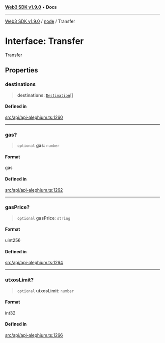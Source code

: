 [**Web3 SDK v1.9.0**](../../../README.md) • **Docs**

***

[Web3 SDK v1.9.0](../../../globals.md) / [node](../README.md) / Transfer

# Interface: Transfer

Transfer

## Properties

### destinations

> **destinations**: [`Destination`](Destination.md)[]

#### Defined in

[src/api/api-alephium.ts:1260](https://github.com/Mystic-Nayy/alephium-web3/blob/ee41f5e0e7d7fb0b155fe62f05b2ac03772895ca/packages/web3/src/api/api-alephium.ts#L1260)

***

### gas?

> `optional` **gas**: `number`

#### Format

gas

#### Defined in

[src/api/api-alephium.ts:1262](https://github.com/Mystic-Nayy/alephium-web3/blob/ee41f5e0e7d7fb0b155fe62f05b2ac03772895ca/packages/web3/src/api/api-alephium.ts#L1262)

***

### gasPrice?

> `optional` **gasPrice**: `string`

#### Format

uint256

#### Defined in

[src/api/api-alephium.ts:1264](https://github.com/Mystic-Nayy/alephium-web3/blob/ee41f5e0e7d7fb0b155fe62f05b2ac03772895ca/packages/web3/src/api/api-alephium.ts#L1264)

***

### utxosLimit?

> `optional` **utxosLimit**: `number`

#### Format

int32

#### Defined in

[src/api/api-alephium.ts:1266](https://github.com/Mystic-Nayy/alephium-web3/blob/ee41f5e0e7d7fb0b155fe62f05b2ac03772895ca/packages/web3/src/api/api-alephium.ts#L1266)
